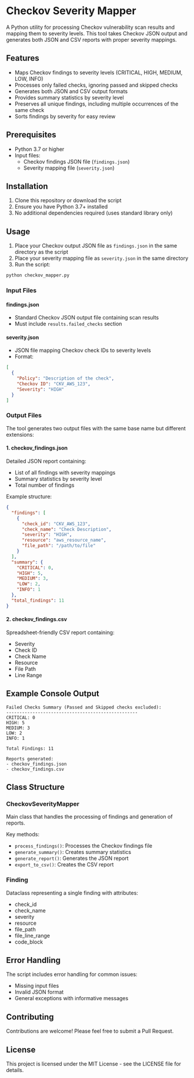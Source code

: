 # Checkov Severity Mapper

A Python utility for processing Checkov vulnerability scan results and mapping them to severity levels. This tool takes Checkov JSON output and generates both JSON and CSV reports with proper severity mappings.

## Features

- Maps Checkov findings to severity levels (CRITICAL, HIGH, MEDIUM, LOW, INFO)
- Processes only failed checks, ignoring passed and skipped checks
- Generates both JSON and CSV output formats
- Provides summary statistics by severity level
- Preserves all unique findings, including multiple occurrences of the same check
- Sorts findings by severity for easy review

## Prerequisites

- Python 3.7 or higher
- Input files:
  - Checkov findings JSON file (`findings.json`)
  - Severity mapping file (`severity.json`)

## Installation

1. Clone this repository or download the script
2. Ensure you have Python 3.7+ installed
3. No additional dependencies required (uses standard library only)

## Usage

1. Place your Checkov output JSON file as `findings.json` in the same directory as the script
2. Place your severity mapping file as `severity.json` in the same directory
3. Run the script:

```bash
python checkov_mapper.py
```

### Input Files

#### findings.json
- Standard Checkov JSON output file containing scan results
- Must include `results.failed_checks` section

#### severity.json
- JSON file mapping Checkov check IDs to severity levels
- Format:
```json
[
  {
    "Policy": "Description of the check",
    "Checkov ID": "CKV_AWS_123",
    "Severity": "HIGH"
  }
]
```

### Output Files

The tool generates two output files with the same base name but different extensions:

#### 1. checkov_findings.json
Detailed JSON report containing:
- List of all findings with severity mappings
- Summary statistics by severity level
- Total number of findings

Example structure:
```json
{
  "findings": [
    {
      "check_id": "CKV_AWS_123",
      "check_name": "Check Description",
      "severity": "HIGH",
      "resource": "aws_resource_name",
      "file_path": "/path/to/file"
    }
  ],
  "summary": {
    "CRITICAL": 0,
    "HIGH": 5,
    "MEDIUM": 3,
    "LOW": 2,
    "INFO": 1
  },
  "total_findings": 11
}
```

#### 2. checkov_findings.csv
Spreadsheet-friendly CSV report containing:
- Severity
- Check ID
- Check Name
- Resource
- File Path
- Line Range

## Example Console Output

```
Failed Checks Summary (Passed and Skipped checks excluded):
--------------------------------------------------
CRITICAL: 0
HIGH: 5
MEDIUM: 3
LOW: 2
INFO: 1

Total Findings: 11

Reports generated:
- checkov_findings.json
- checkov_findings.csv
```

## Class Structure

### CheckovSeverityMapper
Main class that handles the processing of findings and generation of reports.

Key methods:
- `process_findings()`: Processes the Checkov findings file
- `generate_summary()`: Creates summary statistics
- `generate_report()`: Generates the JSON report
- `export_to_csv()`: Creates the CSV report

### Finding
Dataclass representing a single finding with attributes:
- check_id
- check_name
- severity
- resource
- file_path
- file_line_range
- code_block

## Error Handling

The script includes error handling for common issues:
- Missing input files
- Invalid JSON format
- General exceptions with informative messages

## Contributing

Contributions are welcome! Please feel free to submit a Pull Request.

## License

This project is licensed under the MIT License - see the LICENSE file for details.
